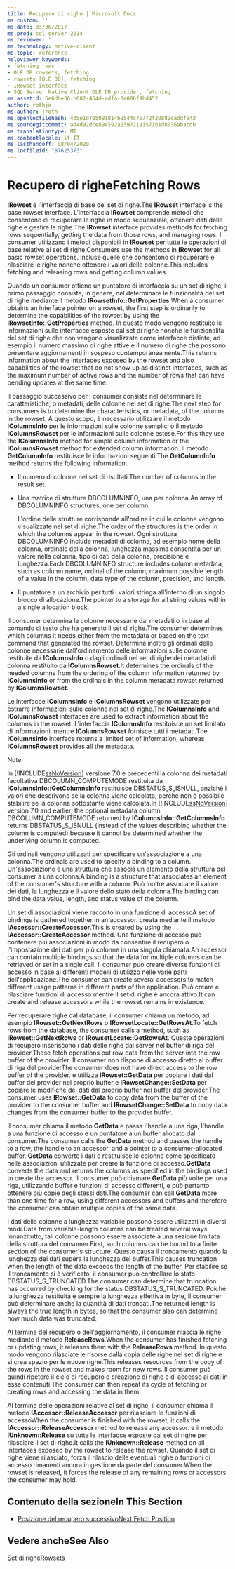 ```yaml
---
title: Recupero di righe | Microsoft Docs
ms.custom: ''
ms.date: 03/06/2017
ms.prod: sql-server-2014
ms.reviewer: ''
ms.technology: native-client
ms.topic: reference
helpviewer_keywords:
- fetching rows
- OLE DB rowsets, fetching
- rowsets [OLE DB], fetching
- IRowset interface
- SQL Server Native Client OLE DB provider, fetching
ms.assetid: 5e6dbe36-b682-464d-adfa-8e886f9bd452
author: rothja
ms.author: jroth
ms.openlocfilehash: 435e1d705091814b2544c75772f20882caddf942
ms.sourcegitcommit: ad4d92dce894592a259721a1571b1d8736abacdb
ms.translationtype: MT
ms.contentlocale: it-IT
ms.lasthandoff: 08/04/2020
ms.locfileid: "87625373"
---
```

# <a name="fetching-rows"></a><span data-ttu-id="e722b-102">Recupero di righe</span><span class="sxs-lookup"><span data-stu-id="e722b-102">Fetching Rows</span></span>
  <span data-ttu-id="e722b-103">**IRowset** è l'interfaccia di base dei set di righe.</span><span class="sxs-lookup"><span data-stu-id="e722b-103">The **IRowset** interface is the base rowset interface.</span></span> <span data-ttu-id="e722b-104">L'interfaccia **IRowset** comprende metodi che consentono di recuperare le righe in modo sequenziale, ottenere dati dalle righe e gestire le righe.</span><span class="sxs-lookup"><span data-stu-id="e722b-104">The **IRowset** interface provides methods for fetching rows sequentially, getting the data from those rows, and managing rows.</span></span> <span data-ttu-id="e722b-105">I consumer utilizzano i metodi disponibili in **IRowset** per tutte le operazioni di base relative ai set di righe,</span><span class="sxs-lookup"><span data-stu-id="e722b-105">Consumers use the methods in **IRowset** for all basic rowset operations.</span></span> <span data-ttu-id="e722b-106">incluse quelle che consentono di recuperare e rilasciare le righe nonché ottenere i valori delle colonne.</span><span class="sxs-lookup"><span data-stu-id="e722b-106">This includes fetching and releasing rows and getting column values.</span></span>  
  
 <span data-ttu-id="e722b-107">Quando un consumer ottiene un puntatore di interfaccia su un set di righe, il primo passaggio consiste, in genere, nel determinare le funzionalità del set di righe mediante il metodo **IRowsetInfo::GetProperties**.</span><span class="sxs-lookup"><span data-stu-id="e722b-107">When a consumer obtains an interface pointer on a rowset, the first step is ordinarily to determine the capabilities of the rowset by using the **IRowsetInfo::GetProperties** method.</span></span> <span data-ttu-id="e722b-108">In questo modo vengono restituite le informazioni sulle interfacce esposte dal set di righe nonché le funzionalità del set di righe che non vengono visualizzate come interfacce distinte, ad esempio il numero massimo di righe attive e il numero di righe che possono presentare aggiornamenti in sospeso contemporaneamente.</span><span class="sxs-lookup"><span data-stu-id="e722b-108">This returns information about the interfaces exposed by the rowset and also capabilities of the rowset that do not show up as distinct interfaces, such as the maximum number of active rows and the number of rows that can have pending updates at the same time.</span></span>  
  
 <span data-ttu-id="e722b-109">Il passaggio successivo per i consumer consiste nel determinare le caratteristiche, o metadati, delle colonne nel set di righe.</span><span class="sxs-lookup"><span data-stu-id="e722b-109">The next step for consumers is to determine the characteristics, or metadata, of the columns in the rowset.</span></span> <span data-ttu-id="e722b-110">A questo scopo, è necessario utilizzare il metodo **IColumnsInfo** per le informazioni sulle colonne semplici o il metodo **IColumnsRowset** per le informazioni sulle colonne estese.</span><span class="sxs-lookup"><span data-stu-id="e722b-110">For this they use the **IColumnsInfo** method for simple column information or the **IColumnsRowset** method for extended column information.</span></span> <span data-ttu-id="e722b-111">Il metodo **GetColumnInfo** restituisce le informazioni seguenti:</span><span class="sxs-lookup"><span data-stu-id="e722b-111">The **GetColumnInfo** method returns the following information:</span></span>  
  
-   <span data-ttu-id="e722b-112">Il numero di colonne nel set di risultati.</span><span class="sxs-lookup"><span data-stu-id="e722b-112">The number of columns in the result set.</span></span>  
  
-   <span data-ttu-id="e722b-113">Una matrice di strutture DBCOLUMNINFO, una per colonna.</span><span class="sxs-lookup"><span data-stu-id="e722b-113">An array of DBCOLUMNINFO structures, one per column.</span></span>  
  
     <span data-ttu-id="e722b-114">L'ordine delle strutture corrisponde all'ordine in cui le colonne vengono visualizzate nel set di righe.</span><span class="sxs-lookup"><span data-stu-id="e722b-114">The order of the structures is the order in which the columns appear in the rowset.</span></span> <span data-ttu-id="e722b-115">Ogni struttura DBCOLUMNINFO include metadati di colonna, ad esempio nome della colonna, ordinale della colonna, lunghezza massima consentita per un valore nella colonna, tipo di dati della colonna, precisione e lunghezza.</span><span class="sxs-lookup"><span data-stu-id="e722b-115">Each DBCOLUMNINFO structure includes column metadata, such as column name, ordinal of the column, maximum possible length of a value in the column, data type of the column, precision, and length.</span></span>  
  
-   <span data-ttu-id="e722b-116">Il puntatore a un archivio per tutti i valori stringa all'interno di un singolo blocco di allocazione.</span><span class="sxs-lookup"><span data-stu-id="e722b-116">The pointer to a storage for all string values within a single allocation block.</span></span>  
  
 <span data-ttu-id="e722b-117">Il consumer determina le colonne necessarie dai metadati o in base al comando di testo che ha generato il set di righe.</span><span class="sxs-lookup"><span data-stu-id="e722b-117">The consumer determines which columns it needs either from the metadata or based on the text command that generated the rowset.</span></span> <span data-ttu-id="e722b-118">Determina inoltre gli ordinali delle colonne necessarie dall'ordinamento delle informazioni sulle colonne restituite da **IColumnsInfo** o dagli ordinali nel set di righe dei metadati di colonna restituito da **IColumnsRowset**.</span><span class="sxs-lookup"><span data-stu-id="e722b-118">It determines the ordinals of the needed columns from the ordering of the column information returned by **IColumnsInfo** or from the ordinals in the column metadata rowset returned by **IColumnsRowset**.</span></span>  
  
 <span data-ttu-id="e722b-119">Le interfacce **IColumnsInfo** e **IColumnsRowset** vengono utilizzate per estrarre informazioni sulle colonne nel set di righe.</span><span class="sxs-lookup"><span data-stu-id="e722b-119">The **IColumnsInfo** and **IColumnsRowset** interfaces are used to extract information about the columns in the rowset.</span></span> <span data-ttu-id="e722b-120">L'interfaccia **IColumnsInfo** restituisce un set limitato di informazioni, mentre **IColumnsRowset** fornisce tutti i metadati.</span><span class="sxs-lookup"><span data-stu-id="e722b-120">The **IColumnsInfo** interface returns a limited set of information, whereas **IColumnsRowset** provides all the metadata.</span></span>  
  
> [!NOTE]  
>  <span data-ttu-id="e722b-121">In [!INCLUDE[ssNoVersion](../../includes/ssnoversion-md.md)] versione 7.0 e precedenti la colonna dei metadati facoltativa DBCOLUMN_COMPUTEMODE restituita da **IColumnsInfo::GetColumnsInfo** restituisce DBSTATUS_S_ISNULL, anziché i valori che descrivono se la colonna viene calcolata, perché non è possibile stabilire se la colonna sottostante viene calcolata.</span><span class="sxs-lookup"><span data-stu-id="e722b-121">In [!INCLUDE[ssNoVersion](../../includes/ssnoversion-md.md)] version 7.0 and earlier, the optional metadata column DBCOLUMN_COMPUTEMODE returned by **IColumnsInfo::GetColumnsInfo** returns DBSTATUS_S_ISNULL (instead of the values describing whether the column is computed) because it cannot be determined whether the underlying column is computed.</span></span>  
  
 <span data-ttu-id="e722b-122">Gli ordinali vengono utilizzati per specificare un'associazione a una colonna.</span><span class="sxs-lookup"><span data-stu-id="e722b-122">The ordinals are used to specify a binding to a column.</span></span> <span data-ttu-id="e722b-123">Un'associazione è una struttura che associa un elemento della struttura del consumer a una colonna.</span><span class="sxs-lookup"><span data-stu-id="e722b-123">A binding is a structure that associates an element of the consumer's structure with a column.</span></span> <span data-ttu-id="e722b-124">Può inoltre associare il valore dei dati, la lunghezza e il valore dello stato della colonna.</span><span class="sxs-lookup"><span data-stu-id="e722b-124">The binding can bind the data value, length, and status value of the column.</span></span>  
  
 <span data-ttu-id="e722b-125">Un set di associazioni viene raccolto in una funzione di accesso</span><span class="sxs-lookup"><span data-stu-id="e722b-125">A set of bindings is gathered together in an accessor.</span></span> <span data-ttu-id="e722b-126">creata mediante il metodo **IAccessor::CreateAccessor**.</span><span class="sxs-lookup"><span data-stu-id="e722b-126">This is created by using the **IAccessor::CreateAccessor** method.</span></span> <span data-ttu-id="e722b-127">Una funzione di accesso può contenere più associazioni in modo da consentire il recupero o l'impostazione dei dati per più colonne in una singola chiamata.</span><span class="sxs-lookup"><span data-stu-id="e722b-127">An accessor can contain multiple bindings so that the data for multiple columns can be retrieved or set in a single call.</span></span> <span data-ttu-id="e722b-128">Il consumer può creare diverse funzioni di accesso in base ai differenti modelli di utilizzo nelle varie parti dell'applicazione.</span><span class="sxs-lookup"><span data-stu-id="e722b-128">The consumer can create several accessors to match different usage patterns in different parts of the application.</span></span> <span data-ttu-id="e722b-129">Può creare e rilasciare funzioni di accesso mentre il set di righe è ancora attivo.</span><span class="sxs-lookup"><span data-stu-id="e722b-129">It can create and release accessors while the rowset remains in existence.</span></span>  
  
 <span data-ttu-id="e722b-130">Per recuperare righe dal database, il consumer chiama un metodo, ad esempio **IRowset::GetNextRows** o **IRowsetLocate::GetRowsAt**.</span><span class="sxs-lookup"><span data-stu-id="e722b-130">To fetch rows from the database, the consumer calls a method, such as **IRowset::GetNextRows** or **IRowsetLocate::GetRowsAt**.</span></span> <span data-ttu-id="e722b-131">Queste operazioni di recupero inseriscono i dati delle righe dal server nel buffer di riga del provider.</span><span class="sxs-lookup"><span data-stu-id="e722b-131">These fetch operations put row data from the server into the row buffer of the provider.</span></span> <span data-ttu-id="e722b-132">Il consumer non dispone di accesso diretto al buffer di riga del provider</span><span class="sxs-lookup"><span data-stu-id="e722b-132">The consumer does not have direct access to the row buffer of the provider.</span></span> <span data-ttu-id="e722b-133">e utilizza **IRowset::GetData** per copiare i dati dal buffer del provider nel proprio buffer e **IRowsetChange::SetData** per copiare le modifiche dei dati dal proprio buffer nel buffer del provider.</span><span class="sxs-lookup"><span data-stu-id="e722b-133">The consumer uses **IRowset::GetData** to copy data from the buffer of the provider to the consumer buffer and **IRowsetChange::SetData** to copy data changes from the consumer buffer to the provider buffer.</span></span>  
  
 <span data-ttu-id="e722b-134">Il consumer chiama il metodo **GetData** e passa l'handle a una riga, l'handle a una funzione di accesso e un puntatore a un buffer allocato dal consumer.</span><span class="sxs-lookup"><span data-stu-id="e722b-134">The consumer calls the **GetData** method and passes the handle to a row, the handle to an accessor, and a pointer to a consumer-allocated buffer.</span></span> <span data-ttu-id="e722b-135">**GetData** converte i dati e restituisce le colonne come specificato nelle associazioni utilizzate per creare la funzione di accesso.</span><span class="sxs-lookup"><span data-stu-id="e722b-135">**GetData** converts the data and returns the columns as specified in the bindings used to create the accessor.</span></span> <span data-ttu-id="e722b-136">Il consumer può chiamare **GetData** più volte per una riga, utilizzando buffer e funzioni di accesso differenti, e può pertanto ottenere più copie degli stessi dati.</span><span class="sxs-lookup"><span data-stu-id="e722b-136">The consumer can call **GetData** more than one time for a row, using different accessors and buffers and therefore the consumer can obtain multiple copies of the same data.</span></span>  
  
 <span data-ttu-id="e722b-137">I dati delle colonne a lunghezza variabile possono essere utilizzati in diversi modi.</span><span class="sxs-lookup"><span data-stu-id="e722b-137">Data from variable-length columns can be treated several ways.</span></span> <span data-ttu-id="e722b-138">Innanzitutto, tali colonne possono essere associate a una sezione limitata della struttura del consumer.</span><span class="sxs-lookup"><span data-stu-id="e722b-138">First, such columns can be bound to a finite section of the consumer's structure.</span></span> <span data-ttu-id="e722b-139">Questo causa il troncamento quando la lunghezza dei dati supera la lunghezza del buffer.</span><span class="sxs-lookup"><span data-stu-id="e722b-139">This causes truncation when the length of the data exceeds the length of the buffer.</span></span> <span data-ttu-id="e722b-140">Per stabilire se il troncamento si è verificato, il consumer può controllare lo stato DBSTATUS_S_TRUNCATED.</span><span class="sxs-lookup"><span data-stu-id="e722b-140">The consumer can determine that truncation has occurred by checking for the status DBSTATUS_S_TRUNCATED.</span></span> <span data-ttu-id="e722b-141">Poiché la lunghezza restituita è sempre la lunghezza effettiva in byte, il consumer può determinare anche la quantità di dati troncati.</span><span class="sxs-lookup"><span data-stu-id="e722b-141">The returned length is always the true length in bytes, so that the consumer also can determine how much data was truncated.</span></span>  
  
 <span data-ttu-id="e722b-142">Al termine del recupero o dell'aggiornamento, il consumer rilascia le righe mediante il metodo **ReleaseRows**.</span><span class="sxs-lookup"><span data-stu-id="e722b-142">When the consumer has finished fetching or updating rows, it releases them with the **ReleaseRows** method.</span></span> <span data-ttu-id="e722b-143">In questo modo vengono rilasciate le risorse dalla copia delle righe nel set di righe e si crea spazio per le nuove righe.</span><span class="sxs-lookup"><span data-stu-id="e722b-143">This releases resources from the copy of the rows in the rowset and makes room for new rows.</span></span> <span data-ttu-id="e722b-144">Il consumer può quindi ripetere il ciclo di recupero o creazione di righe e di accesso ai dati in esse contenuti.</span><span class="sxs-lookup"><span data-stu-id="e722b-144">The consumer can then repeat its cycle of fetching or creating rows and accessing the data in them.</span></span>  
  
 <span data-ttu-id="e722b-145">Al termine delle operazioni relative al set di righe, il consumer chiama il metodo **IAccessor::ReleaseAccessor** per rilasciare le funzioni di accesso</span><span class="sxs-lookup"><span data-stu-id="e722b-145">When the consumer is finished with the rowset, it calls the **IAccessor::ReleaseAccessor** method to release any accessor.</span></span> <span data-ttu-id="e722b-146">e il metodo **IUnknown::Release** su tutte le interfacce esposte dal set di righe per rilasciare il set di righe.</span><span class="sxs-lookup"><span data-stu-id="e722b-146">It calls the **IUnknown::Release** method on all interfaces exposed by the rowset to release the rowset.</span></span> <span data-ttu-id="e722b-147">Quando il set di righe viene rilasciato, forza il rilascio delle eventuali righe o funzioni di accesso rimanenti ancora in gestione da parte del consumer.</span><span class="sxs-lookup"><span data-stu-id="e722b-147">When the rowset is released, it forces the release of any remaining rows or accessors the consumer may hold.</span></span>  
  
## <a name="in-this-section"></a><span data-ttu-id="e722b-148">Contenuto della sezione</span><span class="sxs-lookup"><span data-stu-id="e722b-148">In This Section</span></span>  
  
-   [<span data-ttu-id="e722b-149">Posizione del recupero successivo</span><span class="sxs-lookup"><span data-stu-id="e722b-149">Next Fetch Position</span></span>](fetching-rows-next-fetch-position.md)  
  
## <a name="see-also"></a><span data-ttu-id="e722b-150">Vedere anche</span><span class="sxs-lookup"><span data-stu-id="e722b-150">See Also</span></span>  
 [<span data-ttu-id="e722b-151">Set di righe</span><span class="sxs-lookup"><span data-stu-id="e722b-151">Rowsets</span></span>](rowsets.md)  
  
  
